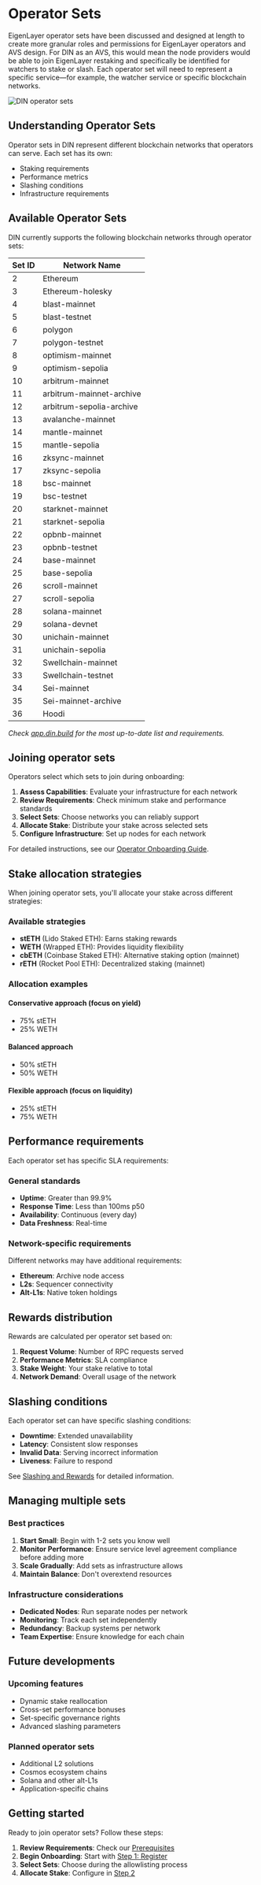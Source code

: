 # Operator Sets

EigenLayer operator sets have been discussed and designed at length to create more granular roles and permissions for EigenLayer operators and AVS design.
For DIN as an AVS, this would mean the node providers would be able to join EigenLayer restaking and specifically be identified for watchers to stake or slash.
Each operator set will need to represent a specific service—for example, the watcher service or specific blockchain networks.

![DIN operator sets](/img/operator-sets.png)

## Understanding Operator Sets

Operator sets in DIN represent different blockchain networks that operators can serve. Each set has its own:

- Staking requirements
- Performance metrics
- Slashing conditions
- Infrastructure requirements

## Available Operator Sets

DIN currently supports the following blockchain networks through operator sets:

| Set ID | Network Name |
|--------|-------------|
| 2 | Ethereum |
| 3 | Ethereum-holesky |
| 4 | blast-mainnet |
| 5 | blast-testnet |
| 6 | polygon |
| 7 | polygon-testnet |
| 8 | optimism-mainnet |
| 9 | optimism-sepolia |
| 10 | arbitrum-mainnet |
| 11 | arbitrum-mainnet-archive |
| 12 | arbitrum-sepolia-archive |
| 13 | avalanche-mainnet |
| 14 | mantle-mainnet |
| 15 | mantle-sepolia |
| 16 | zksync-mainnet |
| 17 | zksync-sepolia |
| 18 | bsc-mainnet |
| 19 | bsc-testnet |
| 20 | starknet-mainnet |
| 21 | starknet-sepolia |
| 22 | opbnb-mainnet |
| 23 | opbnb-testnet |
| 24 | base-mainnet |
| 25 | base-sepolia |
| 26 | scroll-mainnet |
| 27 | scroll-sepolia |
| 28 | solana-mainnet |
| 29 | solana-devnet |
| 30 | unichain-mainnet |
| 31 | unichain-sepolia |
| 32 | Swellchain-mainnet |
| 33 | Swellchain-testnet |
| 34 | Sei-mainnet |
| 35 | Sei-mainnet-archive |
| 36 | Hoodi |

*Check [app.din.build](https://app.din.build) for the most up-to-date list and requirements.*

## Joining operator sets

Operators select which sets to join during onboarding:

1. **Assess Capabilities**: Evaluate your infrastructure for each network
2. **Review Requirements**: Check minimum stake and performance standards
3. **Select Sets**: Choose networks you can reliably support
4. **Allocate Stake**: Distribute your stake across selected sets
5. **Configure Infrastructure**: Set up nodes for each network

For detailed instructions, see our [Operator Onboarding Guide](./operator-onboarding/index.md).

## Stake allocation strategies

When joining operator sets, you'll allocate your stake across different strategies:

### Available strategies

- **stETH** (Lido Staked ETH): Earns staking rewards
- **WETH** (Wrapped ETH): Provides liquidity flexibility
- **cbETH** (Coinbase Staked ETH): Alternative staking option (mainnet)
- **rETH** (Rocket Pool ETH): Decentralized staking (mainnet)

### Allocation examples

#### Conservative approach (focus on yield)

- 75% stETH
- 25% WETH

#### Balanced approach

- 50% stETH
- 50% WETH

#### Flexible approach (focus on liquidity)

- 25% stETH
- 75% WETH

## Performance requirements

Each operator set has specific SLA requirements:

### General standards

- **Uptime**: Greater than 99.9%
- **Response Time**: Less than 100ms p50
- **Availability**: Continuous (every day)
- **Data Freshness**: Real-time

### Network-specific requirements

Different networks may have additional requirements:

- **Ethereum**: Archive node access
- **L2s**: Sequencer connectivity
- **Alt-L1s**: Native token holdings

## Rewards distribution

Rewards are calculated per operator set based on:

1. **Request Volume**: Number of RPC requests served
2. **Performance Metrics**: SLA compliance
3. **Stake Weight**: Your stake relative to total
4. **Network Demand**: Overall usage of the network

## Slashing conditions

Each operator set can have specific slashing conditions:

- **Downtime**: Extended unavailability
- **Latency**: Consistent slow responses
- **Invalid Data**: Serving incorrect information
- **Liveness**: Failure to respond

See [Slashing and Rewards](./slashing-and-rewards.md) for detailed information.

## Managing multiple sets

### Best practices

1. **Start Small**: Begin with 1-2 sets you know well
2. **Monitor Performance**: Ensure service level agreement compliance before adding more
3. **Scale Gradually**: Add sets as infrastructure allows
4. **Maintain Balance**: Don't overextend resources

### Infrastructure considerations

- **Dedicated Nodes**: Run separate nodes per network
- **Monitoring**: Track each set independently
- **Redundancy**: Backup systems per network
- **Team Expertise**: Ensure knowledge for each chain

## Future developments

### Upcoming features

- Dynamic stake reallocation
- Cross-set performance bonuses
- Set-specific governance rights
- Advanced slashing parameters

### Planned operator sets

- Additional L2 solutions
- Cosmos ecosystem chains
- Solana and other alt-L1s
- Application-specific chains

## Getting started

Ready to join operator sets? Follow these steps:

1. **Review Requirements**: Check our [Prerequisites](./operator-onboarding/prerequisites.md)
2. **Begin Onboarding**: Start with [Step 1: Register](./operator-onboarding/onboard/register-operator.md)
3. **Select Sets**: Choose during the allowlisting process
4. **Allocate Stake**: Configure in [Step 2](./operator-onboarding/onboard/stake-tokens.md)

